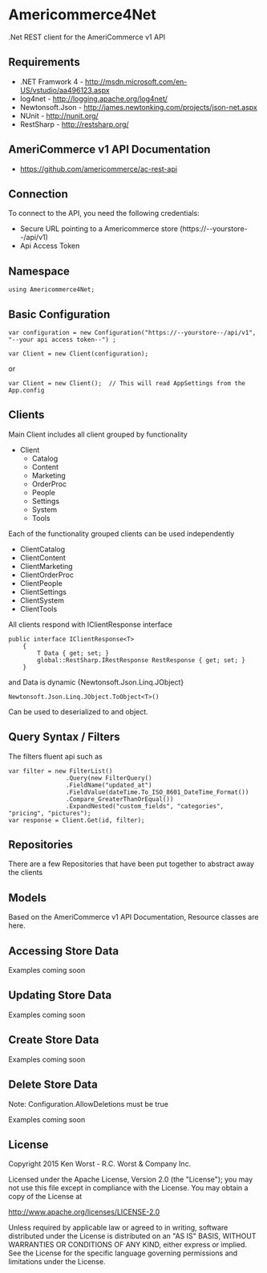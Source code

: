 Americommerce4Net
=================

.Net REST client for the AmeriCommerce v1 API

Requirements
------------

- .NET Framwork 4 - http://msdn.microsoft.com/en-US/vstudio/aa496123.aspx
- log4net - http://logging.apache.org/log4net/
- Newtonsoft.Json - http://james.newtonking.com/projects/json-net.aspx
- NUnit - http://nunit.org/
- RestSharp - http://restsharp.org/

AmeriCommerce v1 API Documentation
------------
- https://github.com/americommerce/ac-rest-api

Connection
------------
To connect to the API, you need the following credentials:

- Secure URL pointing to a Americommerce store (https://--yourstore--/api/v1)
- Api Access Token

Namespace
---------
```
using Americommerce4Net;

```

Basic Configuration
-------------

```
var configuration = new Configuration("https://--yourstore--/api/v1", "--your api access token--") ;
            
var Client = new Client(configuration);
```

or

```
var Client = new Client();  // This will read AppSettings from the App.config
```

Clients
-------------

Main Client includes all client grouped by functionality 

* Client
	* Catalog
	* Content
	* Marketing
	* OrderProc
	* People
	* Settings
	* System
	* Tools

Each of the functionality grouped clients can be used independently 

* ClientCatalog
* ClientContent
* ClientMarketing
* ClientOrderProc
* ClientPeople
* ClientSettings
* ClientSystem
* ClientTools

All clients respond with IClientResponse interface

```
public interface IClientResponse<T>
    {
        T Data { get; set; }
        global::RestSharp.IRestResponse RestResponse { get; set; }
    }
```
and Data is dynamic {Newtonsoft.Json.Linq.JObject}
```
Newtonsoft.Json.Linq.JObject.ToObject<T>()
```
Can be used to deserialized to and object.

Query Syntax / Filters
-------------
The filters fluent api such as 
```
var filter = new FilterList()
                .Query(new FilterQuery()
                .FieldName("updated_at")
                .FieldValue(dateTime.To_ISO_8601_DateTime_Format())
                .Compare_GreaterThanOrEqual())
                .ExpandNested("custom_fields", "categories", "pricing", "pictures");
var response = Client.Get(id, filter);
```
Repositories
-------------
There are a few Repositories that have been put together to abstract away the clients


Models
-------------
Based on the AmeriCommerce v1 API Documentation, Resource classes are here.

Accessing Store Data
-------------

Examples coming soon

Updating Store Data
-------------
Examples coming soon

Create Store Data
-------------
Examples coming soon		

Delete Store Data
-------------
Note: Configuration.AllowDeletions must be true

Examples coming soon
		
License
-------------

Copyright 2015 Ken Worst - R.C. Worst & Company Inc.

Licensed under the Apache License, Version 2.0 (the "License");
you may not use this file except in compliance with the License.
You may obtain a copy of the License at

  http://www.apache.org/licenses/LICENSE-2.0

Unless required by applicable law or agreed to in writing, software
distributed under the License is distributed on an "AS IS" BASIS,
WITHOUT WARRANTIES OR CONDITIONS OF ANY KIND, either express or implied.
See the License for the specific language governing permissions and
limitations under the License. 

